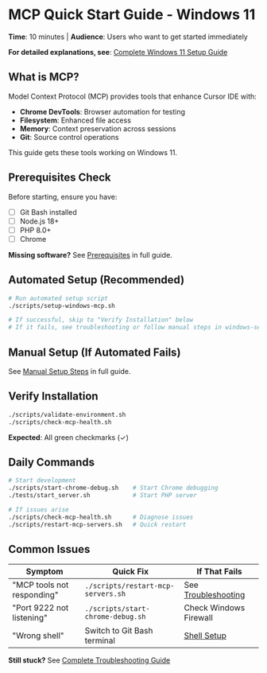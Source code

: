 # MCP Quick Start Guide - Windows 11

**Time**: 10 minutes | **Audience**: Users who want to get started immediately

**For detailed explanations, see**: [Complete Windows 11 Setup Guide](windows-setup.md)

## What is MCP?

Model Context Protocol (MCP) provides tools that enhance Cursor IDE with:
- **Chrome DevTools**: Browser automation for testing
- **Filesystem**: Enhanced file access
- **Memory**: Context preservation across sessions
- **Git**: Source control operations

This guide gets these tools working on Windows 11.

## Prerequisites Check

Before starting, ensure you have:
- [ ] Git Bash installed
- [ ] Node.js 18+
- [ ] PHP 8.0+
- [ ] Chrome

**Missing software?** See [Prerequisites](windows-setup.md#prerequisites) in full guide.

## Automated Setup (Recommended)

```bash
# Run automated setup script
./scripts/setup-windows-mcp.sh

# If successful, skip to "Verify Installation" below
# If it fails, see troubleshooting or follow manual steps in windows-setup.md
```

## Manual Setup (If Automated Fails)

See [Manual Setup Steps](windows-setup.md#initial-setup-steps) in full guide.

## Verify Installation

```bash
./scripts/validate-environment.sh
./scripts/check-mcp-health.sh
```

**Expected**: All green checkmarks (✓)

## Daily Commands

```bash
# Start development
./scripts/start-chrome-debug.sh    # Start Chrome debugging
./tests/start_server.sh            # Start PHP server

# If issues arise
./scripts/check-mcp-health.sh      # Diagnose issues
./scripts/restart-mcp-servers.sh   # Quick restart
```

## Common Issues

| Symptom | Quick Fix | If That Fails |
|---------|-----------|---------------|
| "MCP tools not responding" | `./scripts/restart-mcp-servers.sh` | See [Troubleshooting](windows-setup.md#troubleshooting) |
| "Port 9222 not listening" | `./scripts/start-chrome-debug.sh` | Check Windows Firewall |
| "Wrong shell" | Switch to Git Bash terminal | [Shell Setup](windows-setup.md#1-configure-git-bash-as-default-shell) |

**Still stuck?** See [Complete Troubleshooting Guide](windows-setup.md#troubleshooting)
